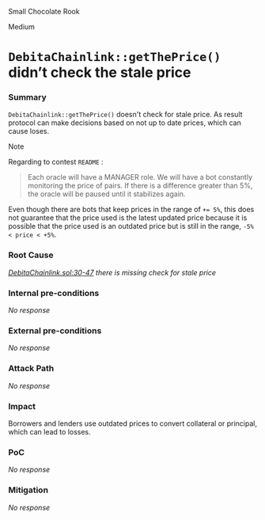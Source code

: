 Small Chocolate Rook

Medium

# `DebitaChainlink::getThePrice()` didn’t check the stale price

### Summary

`DebitaChainlink::getThePrice()` doesn't check for stale price. As result protocol can make decisions based on not up to date prices, which can cause loses.

Note

Regarding to contest `README` :

> Each oracle will have a MANAGER role. We will have a bot constantly monitoring the price of pairs. If there is a difference greater than 5%, the oracle will be paused until it stabilizes again.
> 

Even though there are bots that keep prices in the range of `+= 5%`, this does not guarantee that the price used is the latest updated price because it is possible that the price used is an outdated price but is still in the range, `-5% < price < +5%`.

### Root Cause

*[DebitaChainlink.sol:30-47](https://github.com/sherlock-audit/2024-11-debita-finance-v3/blob/main/Debita-V3-Contracts/contracts/oracles/DebitaChainlink.sol#L30-L47) there is missing check for stale price*

### Internal pre-conditions

_No response_

### External pre-conditions

_No response_

### Attack Path

_No response_

### Impact

Borrowers and lenders use outdated prices to convert collateral or principal, which can lead to losses.

### PoC

_No response_

### Mitigation

_No response_